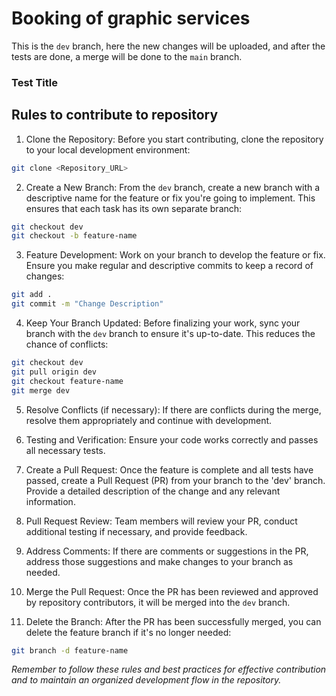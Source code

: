 # Booking of graphic services

This is the `dev` branch, here the new changes will be uploaded, and after the tests are done, a merge will be done to the `main` branch.

### Test Title

## Rules to contribute to repository

1. Clone the Repository: Before you start contributing, clone the repository to your local development environment: 

```BASH 
git clone <Repository_URL>
```

2. Create a New Branch: From the `dev` branch, create a new branch with a descriptive name for the feature or fix you're going to implement. This ensures that each task has its own separate branch:


```BASH
git checkout dev
git checkout -b feature-name
```
3. Feature Development: Work on your branch to develop the feature or fix. Ensure you make regular and descriptive commits to keep a record of changes:

```BASH
git add .
git commit -m "Change Description"
```
4. Keep Your Branch Updated: Before finalizing your work, sync your branch with the `dev` branch to ensure it's up-to-date. This reduces the chance of conflicts:

``` BASH
git checkout dev
git pull origin dev
git checkout feature-name
git merge dev
```
5. Resolve Conflicts (if necessary): If there are conflicts during the merge, resolve them appropriately and continue with development.

6. Testing and Verification: Ensure your code works correctly and passes all necessary tests.

7. Create a Pull Request: Once the feature is complete and all tests have passed, create a Pull Request (PR) from your branch to the 'dev' branch. Provide a detailed description of the change and any relevant information.

8. Pull Request Review: Team members will review your PR, conduct additional testing if necessary, and provide feedback.

9. Address Comments: If there are comments or suggestions in the PR, address those suggestions and make changes to your branch as needed.

10. Merge the Pull Request: Once the PR has been reviewed and approved by repository contributors, it will be merged into the `dev` branch.

11. Delete the Branch: After the PR has been successfully merged, you can delete the feature branch if it's no longer needed:

```BASH
git branch -d feature-name
```

*Remember to follow these rules and best practices for effective contribution and to maintain an organized development flow in the repository.*
